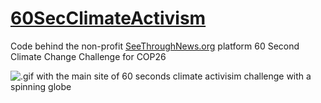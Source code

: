 # [60SecClimateActivism](https://challenge.seethroughnews.org/)

 Code behind the non-profit [SeeThroughNews.org](http://www.seethroughnews.org/) platform 60 Second Climate Change Challenge for COP26
 
 ![.gif with the main site of 60 seconds climate activisim challenge with a spinning globe](https://i.imgur.com/btunD81.gif)
